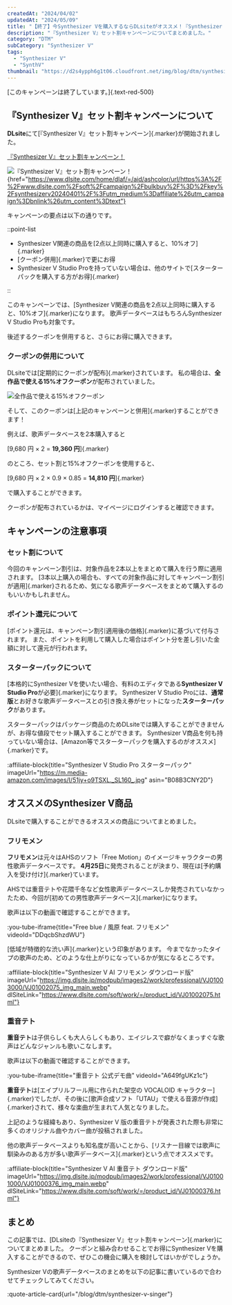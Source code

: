 ```yaml
---
createdAt: "2024/04/02"
updatedAt: "2024/05/09"
title: "【終了】今Synthesizer Vを購入するならDLsiteがオススメ！『Synthesizer V』セット割キャンペーンについて解説【5/8まで】"
description: "『Synthesizer V』セット割キャンペーンについてまとめました。"
category: "DTM"
subCategory: "Synthesizer V"
tags:
  - "Synthesizer V"
  - "SynthV"
thumbnail: "https://d2s4ypph6g1t06.cloudfront.net/img/blog/dtm/synthesizer-v/thumbnail.png"
---
```


[このキャンペーンは終了しています。]{.text-red-500}

## 『Synthesizer V』セット割キャンペーンについて

**DLsite**にて[『Synthesizer V』セット割キャンペーン]{.marker}が開始されました。

<a rel="noopener sponsored" href="https://www.dlsite.com/home/dlaf/=/aid/ashcolor/url/https%3A%2F%2Fwww.dlsite.com%2Fsoft%2Fcampaign%2Fbulkbuy%2F%3D%2Fkey%2Fsynthesizerv20240401%2F%3Futm_medium%3Daffiliate%26utm_campaign%3Dbnlink%26utm_content%3Dtext" target="_blank">『Synthesizer V』セット割キャンペーン！</a>

![『Synthesizer V』セット割キャンペーン！](https://d2s4ypph6g1t06.cloudfront.net/img/blog/dtm/synthesizer-v-dlsite-campaign/campaign.png){href="https://www.dlsite.com/home/dlaf/=/aid/ashcolor/url/https%3A%2F%2Fwww.dlsite.com%2Fsoft%2Fcampaign%2Fbulkbuy%2F%3D%2Fkey%2Fsynthesizerv20240401%2F%3Futm_medium%3Daffiliate%26utm_campaign%3Dbnlink%26utm_content%3Dtext"}

キャンペーンの要点は以下の通りです。

::point-list

- Synthesizer V関連の商品を[2点以上同時に購入すると、10%オフ]{.marker}
- [クーポン併用]{.marker}で更にお得
- Synthesizer V Studio Proを持っていない場合は、他のサイトで[スターターパックを購入する方がお得]{.marker}

::

このキャンペーンでは、[Synthesizer V関連の商品を2点以上同時に購入すると、10%オフ]{.marker}になります。
歌声データベースはもちろんSynthesizer V Studio Proも対象です。

後述するクーポンを併用すると、さらにお得に購入できます。

### クーポンの併用について

DLsiteでは[定期的にクーポンが配布]{.marker}されています。
私の場合は、**全作品で使える15%オフクーポン**が配布されていました。

![全作品で使える15%オフクーポン](https://d2s4ypph6g1t06.cloudfront.net/img/blog/dtm/synthesizer-v-dlsite-campaign/coupon.png)

そして、このクーポンは[上記のキャンペーンと併用]{.marker}することができます！

例えば、歌声データベースを2本購入すると

[9,680 円 × 2 = **19,360 円**]{.marker}

のところ、セット割と15%オフクーポンを使用すると、

[9,680 円 × 2 × 0.9 × 0.85 = **14,810 円**]{.marker}

で購入することができます。

クーポンが配布されているかは、マイページにログインすると確認できます。

## キャンペーンの注意事項

### セット割について

今回のキャンペーン割引は、対象作品を2本以上をまとめて購入を行う際に適用されます。
[3本以上購入の場合も、すべての対象作品に対してキャンペーン割引が適用]{.marker}されるため、気になる歌声データベースをまとめて購入するのもいいかもしれません。

### ポイント還元について

[ポイント還元は、キャンペーン割引適用後の価格]{.marker}に基づいて付与されます。
また、ポイントを利用して購入した場合はポイント分を差し引いた金額に対して還元が行われます。

### スターターパックについて

[本格的にSynthesizer Vを使いたい場合、有料のエディタである**Synthesizer V Studio Pro**が必要]{.marker}になります。
Synthesizer V Studio Proには、**通常版**とお好きな歌声データベースとの引き換え券がセットになった**スターターパック**があります。

スターターパックはパッケージ商品のためDLsiteでは購入することができませんが、お得な値段でセット購入することができます。
Synthesizer V商品を何も持っていない場合は、[Amazon等でスターターパックを購入するのがオススメ]{.marker}です。

:affiliate-block{title="Synthesizer V Studio Pro スターターパック" imageUrl="https://m.media-amazon.com/images/I/51jy+o9TSXL._SL160_.jpg" asin="B08B3CNY2D"}

## オススメのSynthesizer V商品

DLsiteで購入することができるオススメの商品についてまとめました。

### フリモメン

**フリモメン**は元々はAHSのソフト「Free Motion」のイメージキャラクターの男性歌声データベースです。
**4月25日**に発売されることが決まり、現在は[予約購入を受け付け]{.marker}ています。

AHSでは重音テトや花隈千冬など女性歌声データベースしか発売されていなかったため、今回が[初めての男性歌声データベース]{.marker}になります。

歌声は以下の動画で確認することができます。

:you-tube-iframe{title="Free blue / 風原 feat. フリモメン" videoId="DDqcbShzdWU"}

[低域が特徴的な渋い声]{.marker}という印象があります。
今までなかったタイプの歌声のため、どのような仕上がりになっているかが気になるところです。

:affiliate-block{title="Synthesizer V AI フリモメン ダウンロード版" imageUrl="https://img.dlsite.jp/modpub/images2/work/professional/VJ01003000/VJ01002075_img_main.webp" dlSiteLink="https://www.dlsite.com/soft/work/=/product_id/VJ01002075.html"}

### 重音テト

**重音テト**は子供らしくも大人らしくもあり、エイジレスで癖がなくまっすぐな歌声はどんなジャンルも歌いこなします。

歌声は以下の動画で確認することができます。

:you-tube-iframe{title="重音テト 公式デモ曲" videoId="A649fgUKz1c"}

**重音テト**は[エイプリルフール用に作られた架空の VOCALOID キャラクター]{.marker}でしたが、その後に[歌声合成ソフト「UTAU」で使える音源が作成]{.marker}されて、様々な楽曲が生まれて人気となりました。

上記のような経緯もあり、Synthesizer V 版の重音テトが発表された際も非常に多くのオリジナル曲やカバー曲が投稿されました。

他の歌声データベースよりも知名度が高いことから、[リスナー目線では歌声に馴染みのある方が多い歌声データベース]{.marker}という点でオススメです。

:affiliate-block{title="Synthesizer V AI 重音テト ダウンロード版" imageUrl="https://img.dlsite.jp/modpub/images2/work/professional/VJ01001000/VJ01000376_img_main.webp" dlSiteLink="https://www.dlsite.com/soft/work/=/product_id/VJ01000376.html"}

## まとめ

この記事では、[DLsiteの『Synthesizer V』セット割キャンペーン]{.marker}についてまとめました。
クーポンと組み合わせることでお得にSynthesizer Vを購入することができるので、ぜひこの機会に購入を検討してはいかがでしょうか。

Synthesizer Vの歌声データベースのまとめを以下の記事に書いているので合わせてチェックしてみてください。

:quote-article-card{url="/blog/dtm/synthesizer-v-singer"}
